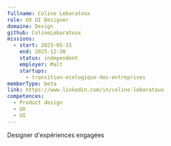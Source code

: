 ```yaml
---
fullname: Coline Lebaratoux
role: UX UI Designer
domaine: Design
github: ColineLebaratoux
missions:
  - start: 2023-05-15
    end: 2025-12-30
    status: independent
    employer: Malt
    startups:
      - transition-ecologique-des-entreprises
memberType: beta
link: https://www.linkedin.com/in/coline-lebaratoux
competences:
  - Product design
  - UX
  - UI
---
```

Designer d'expériences engagées
